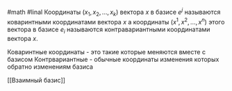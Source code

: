 #math #linal 
Координаты $(x_1, x_2, \dots, x_k)$ вектора $x$ в базисе $e^j$ называются коваринтными координатами вектора $x$ а координаты $(x^1, x^2, \dots, x^n)$ этого вектора в базисе $e_i$ называются контравариантными координатами вектора $x$.

Коваринтные координаты - это такие которые меняются вместе с базисом 
Контрвариантные - обычные координаты изменения которых обратно изменениям базиса

[[Взаимный базис]]